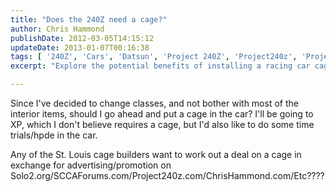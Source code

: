```yaml
---
title: "Does the 240Z need a cage?"
author: Chris Hammond
publishDate: 2012-03-05T14:15:12
updateDate: 2013-01-07T00:16:38
tags: [ '240Z', 'Cars', 'Datsun', 'Project 240Z', 'Project240z', 'Project240Zcom' ]
excerpt: "Explore the potential benefits of installing a racing car cage, even for a non-required class, along with possibilities for deals with St. Louis cage builders."

---
```

<p>Since I've decided to change classes, and not bother with most of the interior items, should I go ahead and put a cage in the car? I'll be going to XP, which I don't believe requires a cage, but I'd also like to do some time trials/hpde in the car.</p> <p>Any of the St. Louis cage builders want to work out a deal on a cage in exchange for advertising/promotion on Solo2.org/SCCAForums.com/Project240z.com/ChrisHammond.com/Etc????</p>


